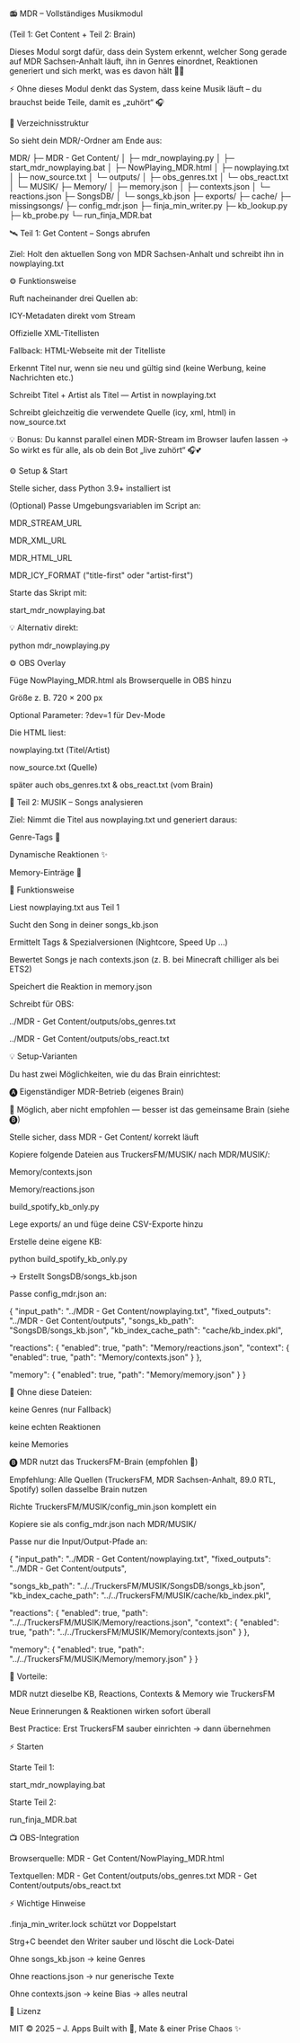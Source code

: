 📻 MDR – Vollständiges Musikmodul

(Teil 1: Get Content + Teil 2: Brain)

Dieses Modul sorgt dafür, dass dein System erkennt, welcher Song gerade auf MDR Sachsen-Anhalt läuft,
ihn in Genres einordnet, Reaktionen generiert und sich merkt, was es davon hält 🧠💖

⚡ Ohne dieses Modul denkt das System, dass keine Musik läuft – du brauchst beide Teile, damit es „zuhört“ 🎧

📂 Verzeichnisstruktur

So sieht dein MDR/-Ordner am Ende aus:

MDR/
├─ MDR - Get Content/
│   ├─ mdr_nowplaying.py
│   ├─ start_mdr_nowplaying.bat
│   ├─ NowPlaying_MDR.html
│   ├─ nowplaying.txt
│   ├─ now_source.txt
│   └─ outputs/
│       ├─ obs_genres.txt
│       └─ obs_react.txt
│
└─ MUSIK/
    ├─ Memory/
    │   ├─ memory.json
    │   ├─ contexts.json
    │   └─ reactions.json
    ├─ SongsDB/
    │   └─ songs_kb.json
    ├─ exports/
    ├─ cache/
    ├─ missingsongs/
    ├─ config_mdr.json
    ├─ finja_min_writer.py
    ├─ kb_lookup.py
    ├─ kb_probe.py
    └─ run_finja_MDR.bat

🛰️ Teil 1: Get Content – Songs abrufen

Ziel: Holt den aktuellen Song von MDR Sachsen-Anhalt und schreibt ihn in nowplaying.txt

⚙️ Funktionsweise

Ruft nacheinander drei Quellen ab:

ICY-Metadaten direkt vom Stream

Offizielle XML-Titellisten

Fallback: HTML-Webseite mit der Titelliste

Erkennt Titel nur, wenn sie neu und gültig sind (keine Werbung, keine Nachrichten etc.)

Schreibt Titel + Artist als Titel — Artist in nowplaying.txt

Schreibt gleichzeitig die verwendete Quelle (icy, xml, html) in now_source.txt

💡 Bonus: Du kannst parallel einen MDR-Stream im Browser laufen lassen →
So wirkt es für alle, als ob dein Bot „live zuhört“ 🎧💕

⚙️ Setup & Start

Stelle sicher, dass Python 3.9+ installiert ist

(Optional) Passe Umgebungsvariablen im Script an:

MDR_STREAM_URL

MDR_XML_URL

MDR_HTML_URL

MDR_ICY_FORMAT ("title-first" oder "artist-first")

Starte das Skript mit:

start_mdr_nowplaying.bat


💡 Alternativ direkt:

python mdr_nowplaying.py

⚙️ OBS Overlay

Füge NowPlaying_MDR.html als Browserquelle in OBS hinzu

Größe z. B. 720 × 200 px

Optional Parameter: ?dev=1 für Dev-Mode

Die HTML liest:

nowplaying.txt (Titel/Artist)

now_source.txt (Quelle)

später auch obs_genres.txt & obs_react.txt (vom Brain)

🧠 Teil 2: MUSIK – Songs analysieren

Ziel: Nimmt die Titel aus nowplaying.txt und generiert daraus:

Genre-Tags 🎵

Dynamische Reaktionen ✨

Memory-Einträge 🧠

🧠 Funktionsweise

Liest nowplaying.txt aus Teil 1

Sucht den Song in deiner songs_kb.json

Ermittelt Tags & Spezialversionen (Nightcore, Speed Up …)

Bewertet Songs je nach contexts.json (z. B. bei Minecraft chilliger als bei ETS2)

Speichert die Reaktion in memory.json

Schreibt für OBS:

../MDR - Get Content/outputs/obs_genres.txt

../MDR - Get Content/outputs/obs_react.txt

💡 Setup-Varianten

Du hast zwei Möglichkeiten, wie du das Brain einrichtest:

🅐 Eigenständiger MDR-Betrieb (eigenes Brain)

📝 Möglich, aber nicht empfohlen — besser ist das gemeinsame Brain (siehe 🅑)

Stelle sicher, dass MDR - Get Content/ korrekt läuft

Kopiere folgende Dateien aus TruckersFM/MUSIK/ nach MDR/MUSIK/:

Memory/contexts.json

Memory/reactions.json

build_spotify_kb_only.py

Lege exports/ an und füge deine CSV-Exporte hinzu

Erstelle deine eigene KB:

python build_spotify_kb_only.py


→ Erstellt SongsDB/songs_kb.json

Passe config_mdr.json an:

{
  "input_path": "../MDR - Get Content/nowplaying.txt",
  "fixed_outputs": "../MDR - Get Content/outputs",
  "songs_kb_path": "SongsDB/songs_kb.json",
  "kb_index_cache_path": "cache/kb_index.pkl",

  "reactions": {
    "enabled": true,
    "path": "Memory/reactions.json",
    "context": {
      "enabled": true,
      "path": "Memory/contexts.json"
    }
  },

  "memory": {
    "enabled": true,
    "path": "Memory/memory.json"
  }
}


📌 Ohne diese Dateien:

keine Genres (nur Fallback)

keine echten Reaktionen

keine Memories

🅑 MDR nutzt das TruckersFM-Brain (empfohlen 💖)

Empfehlung: Alle Quellen (TruckersFM, MDR Sachsen-Anhalt, 89.0 RTL, Spotify) sollen dasselbe Brain nutzen

Richte TruckersFM/MUSIK/config_min.json komplett ein

Kopiere sie als config_mdr.json nach MDR/MUSIK/

Passe nur die Input/Output-Pfade an:

{
  "input_path": "../MDR - Get Content/nowplaying.txt",
  "fixed_outputs": "../MDR - Get Content/outputs",

  "songs_kb_path": "../../TruckersFM/MUSIK/SongsDB/songs_kb.json",
  "kb_index_cache_path": "../../TruckersFM/MUSIK/cache/kb_index.pkl",

  "reactions": {
    "enabled": true,
    "path": "../../TruckersFM/MUSIK/Memory/reactions.json",
    "context": {
      "enabled": true,
      "path": "../../TruckersFM/MUSIK/Memory/contexts.json"
    }
  },

  "memory": {
    "enabled": true,
    "path": "../../TruckersFM/MUSIK/Memory/memory.json"
  }
}


📌 Vorteile:

MDR nutzt dieselbe KB, Reactions, Contexts & Memory wie TruckersFM

Neue Erinnerungen & Reaktionen wirken sofort überall

Best Practice: Erst TruckersFM sauber einrichten → dann übernehmen

⚡ Starten

Starte Teil 1:

start_mdr_nowplaying.bat


Starte Teil 2:

run_finja_MDR.bat

📺 OBS-Integration

Browserquelle:
MDR - Get Content/NowPlaying_MDR.html

Textquellen:
MDR - Get Content/outputs/obs_genres.txt
MDR - Get Content/outputs/obs_react.txt

⚡ Wichtige Hinweise

.finja_min_writer.lock schützt vor Doppelstart

Strg+C beendet den Writer sauber und löscht die Lock-Datei

Ohne songs_kb.json → keine Genres

Ohne reactions.json → nur generische Texte

Ohne contexts.json → keine Bias → alles neutral

📜 Lizenz

MIT © 2025 – J. Apps
Built with 💖, Mate & einer Prise Chaos ✨